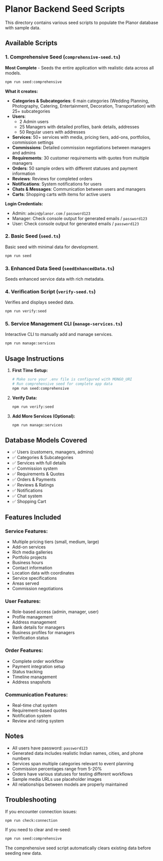 # Planor Backend Seed Scripts

This directory contains various seed scripts to populate the Planor database with sample data.

## Available Scripts

### 1. Comprehensive Seed (`comprehensive-seed.ts`)
**Most Complete** - Seeds the entire application with realistic data across all models.

```bash
npm run seed:comprehensive
```

**What it creates:**
- **Categories & Subcategories**: 6 main categories (Wedding Planning, Photography, Catering, Entertainment, Decoration, Transportation) with 25+ subcategories
- **Users**: 
  - 2 Admin users
  - 25 Managers with detailed profiles, bank details, addresses
  - 50 Regular users with addresses
- **Services**: 50+ services with media, pricing tiers, add-ons, portfolios, commission settings
- **Commissions**: Detailed commission negotiations between managers and admins
- **Requirements**: 30 customer requirements with quotes from multiple managers
- **Orders**: 50 sample orders with different statuses and payment information
- **Reviews**: Reviews for completed orders
- **Notifications**: System notifications for users
- **Chats & Messages**: Communication between users and managers
- **Carts**: Shopping carts with items for active users

**Login Credentials:**
- Admin: `admin@planor.com` / `password123`
- Manager: Check console output for generated emails / `password123`
- User: Check console output for generated emails / `password123`

### 2. Basic Seed (`seed.ts`)
Basic seed with minimal data for development.

```bash
npm run seed
```

### 3. Enhanced Data Seed (`seedEnhancedData.ts`)
Seeds enhanced service data with rich metadata.

### 4. Verification Script (`verify-seed.ts`)
Verifies and displays seeded data.

```bash
npm run verify:seed
```

### 5. Service Management CLI (`manage-services.ts`)
Interactive CLI to manually add and manage services.

```bash
npm run manage:services
```

## Usage Instructions

1. **First Time Setup:**
   ```bash
   # Make sure your .env file is configured with MONGO_URI
   # Run comprehensive seed for complete app data
   npm run seed:comprehensive
   ```

2. **Verify Data:**
   ```bash
   npm run verify:seed
   ```

3. **Add More Services (Optional):**
   ```bash
   npm run manage:services
   ```

## Database Models Covered

- ✅ Users (customers, managers, admins)
- ✅ Categories & Subcategories  
- ✅ Services with full details
- ✅ Commission system
- ✅ Requirements & Quotes
- ✅ Orders & Payments
- ✅ Reviews & Ratings
- ✅ Notifications
- ✅ Chat system
- ✅ Shopping Cart

## Features Included

### Service Features:
- Multiple pricing tiers (small, medium, large)
- Add-on services
- Rich media galleries
- Portfolio projects
- Business hours
- Contact information
- Location data with coordinates
- Service specifications
- Areas served
- Commission negotiations

### User Features:
- Role-based access (admin, manager, user)
- Profile management
- Address management
- Bank details for managers
- Business profiles for managers
- Verification status

### Order Features:
- Complete order workflow
- Payment integration setup
- Status tracking
- Timeline management
- Address snapshots

### Communication Features:
- Real-time chat system
- Requirement-based quotes
- Notification system
- Review and rating system

## Notes

- All users have password: `password123`
- Generated data includes realistic Indian names, cities, and phone numbers
- Services span multiple categories relevant to event planning
- Commission percentages range from 5-20%
- Orders have various statuses for testing different workflows
- Sample media URLs use placeholder images
- All relationships between models are properly maintained

## Troubleshooting

If you encounter connection issues:
```bash
npm run check:connection
```

If you need to clear and re-seed:
```bash
npm run seed:comprehensive
```

The comprehensive seed script automatically clears existing data before seeding new data.
